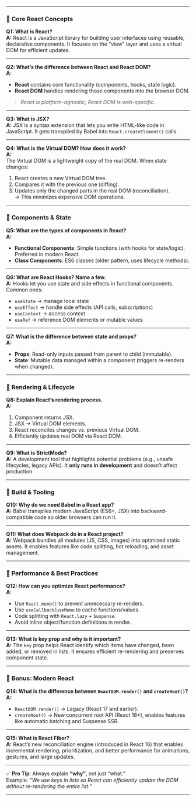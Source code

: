 
---

### 🔹 **Core React Concepts**

**Q1: What is React?**  
**A:** React is a JavaScript library for building user interfaces using reusable, declarative components. It focuses on the "view" layer and uses a virtual DOM for efficient updates.

---

**Q2: What’s the difference between React and React DOM?**  
**A:**  
- **React** contains core functionality (components, hooks, state logic).  
- **React DOM** handles rendering those components into the browser DOM.  
> *React is platform-agnostic; React DOM is web-specific.*

---

**Q3: What is JSX?**  
**A:** JSX is a syntax extension that lets you write HTML-like code in JavaScript. It gets transpiled by Babel into `React.createElement()` calls.

---

**Q4: What is the Virtual DOM? How does it work?**  
**A:**  
The Virtual DOM is a lightweight copy of the real DOM. When state changes:  
1. React creates a new Virtual DOM tree.  
2. Compares it with the previous one (diffing).  
3. Updates only the changed parts in the real DOM (reconciliation).  
→ This minimizes expensive DOM operations.

---

### 🔹 **Components & State**

**Q5: What are the types of components in React?**  
**A:**  
- **Functional Components**: Simple functions (with hooks for state/logic). Preferred in modern React.  
- **Class Components**: ES6 classes (older pattern, uses lifecycle methods).

---

**Q6: What are React Hooks? Name a few.**  
**A:** Hooks let you use state and side effects in functional components. Common ones:  
- `useState` → manage local state  
- `useEffect` → handle side effects (API calls, subscriptions)  
- `useContext` → access context  
- `useRef` → reference DOM elements or mutable values

---

**Q7: What is the difference between state and props?**  
**A:**  
- **Props**: Read-only inputs passed from parent to child (immutable).  
- **State**: Mutable data managed within a component (triggers re-renders when changed).

---

### 🔹 **Rendering & Lifecycle**

**Q8: Explain React’s rendering process.**  
**A:**  
1. Component returns JSX.  
2. JSX → Virtual DOM elements.  
3. React reconciles changes vs. previous Virtual DOM.  
4. Efficiently updates real DOM via React DOM.

---

**Q9: What is StrictMode?**  
**A:** A development tool that highlights potential problems (e.g., unsafe lifecycles, legacy APIs). It **only runs in development** and doesn’t affect production.

---

### 🔹 **Build & Tooling**

**Q10: Why do we need Babel in a React app?**  
**A:** Babel transpiles modern JavaScript (ES6+, JSX) into backward-compatible code so older browsers can run it.

---

**Q11: What does Webpack do in a React project?**  
**A:** Webpack bundles all modules (JS, CSS, images) into optimized static assets. It enables features like code splitting, hot reloading, and asset management.

---

### 🔹 **Performance & Best Practices**

**Q12: How can you optimize React performance?**  
**A:**  
- Use `React.memo()` to prevent unnecessary re-renders.  
- Use `useCallback`/`useMemo` to cache functions/values.  
- Code splitting with `React.lazy` + `Suspense`.  
- Avoid inline object/function definitions in render.

---

**Q13: What is key prop and why is it important?**  
**A:** The `key` prop helps React identify which items have changed, been added, or removed in lists. It ensures efficient re-rendering and preserves component state.

---

### 🔹 **Bonus: Modern React**

**Q14: What is the difference between `ReactDOM.render()` and `createRoot()`?**  
**A:**  
- `ReactDOM.render()` → Legacy (React 17 and earlier).  
- `createRoot()` → New concurrent root API (React 18+), enables features like automatic batching and Suspense SSR.

---

**Q15: What is React Fiber?**  
**A:** React’s new reconciliation engine (introduced in React 16) that enables incremental rendering, prioritization, and better performance for animations, gestures, and large updates.

---

✅ **Pro Tip**: Always explain **“why”**, not just “what.”  
Example: *“We use keys in lists so React can efficiently update the DOM without re-rendering the entire list.”*

---
